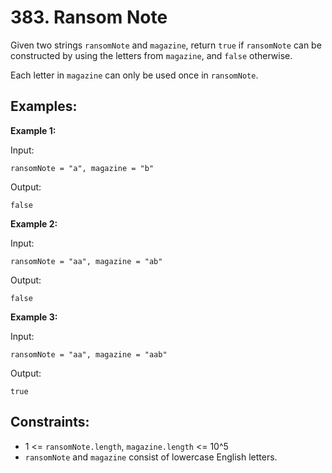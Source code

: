 # 383. Ransom Note

Given two strings `ransomNote` and `magazine`, return `true` if `ransomNote` can be constructed by using the letters from `magazine`, and `false` otherwise.

Each letter in `magazine` can only be used once in `ransomNote`.

## Examples:

**Example 1:**

Input: 
```
ransomNote = "a", magazine = "b"
```
Output: 
```
false
```

**Example 2:**

Input: 
```
ransomNote = "aa", magazine = "ab"
```
Output: 
```
false
```

**Example 3:**

Input: 
```
ransomNote = "aa", magazine = "aab"
```
Output: 
```
true
```

## Constraints:

- 1 <= `ransomNote.length`, `magazine.length` <= 10^5
- `ransomNote` and `magazine` consist of lowercase English letters.